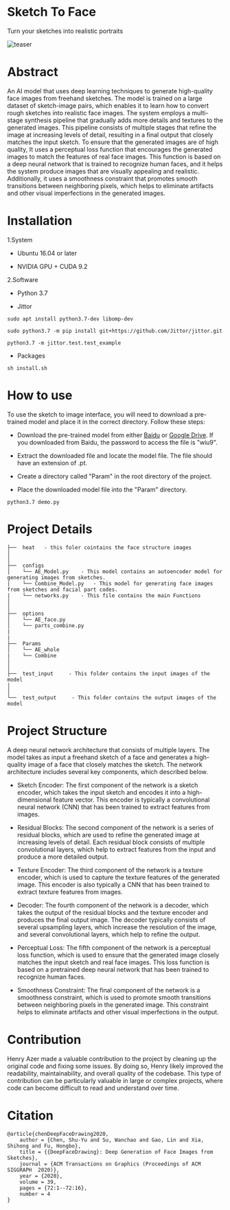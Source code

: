 # Sketch To Face
Turn your sketches into realistic portraits

![teaser](https://user-images.githubusercontent.com/102770811/236662164-b0f79cfa-a4d3-4bd4-b037-6a4f6d31589d.jpg)

# Abstract

An AI model that uses deep learning techniques to generate high-quality face images from freehand sketches. The model is trained on a large dataset of sketch-image pairs, which enables it to learn how to convert rough sketches into realistic face images. The system employs a multi-stage synthesis pipeline that gradually adds more details and textures to the generated images. This pipeline consists of multiple stages that refine the image at increasing levels of detail, resulting in a final output that closely matches the input sketch.
To ensure that the generated images are of high quality, It uses a perceptual loss function that encourages the generated images to match the features of real face images. This function is based on a deep neural network that is trained to recognize human faces, and it helps the system produce images that are visually appealing and realistic. Additionally, it uses a smoothness constraint that promotes smooth transitions between neighboring pixels, which helps to eliminate artifacts and other visual imperfections in the generated images.

# Installation

1.System
- Ubuntu 16.04 or later

- NVIDIA GPU + CUDA 9.2

2.Software
- Python 3.7

- Jittor

```
sudo apt install python3.7-dev libomp-dev

sudo python3.7 -m pip install git+https://github.com/Jittor/jittor.git

python3.7 -m jittor.test.test_example
```

- Packages

```
sh install.sh
```

# How to use

To use the sketch to image interface, you will need to download a pre-trained model and place it in the correct directory. Follow these steps:

- Download the pre-trained model from either [Baidu](https://pan.baidu.com/s/1f1S9t4T5X5J0CDZ7AqTfMg) or [Google Drive](https://drive.google.com/drive/folders/15I41zrFr_srq03YnijLSEsy5byGOLsyZ). If you downloaded from Baidu, the password to access the file is "wiu9".

- Extract the downloaded file and locate the model file. The file should have an extension of .pt.

- Create a directory called "Param" in the root directory of the project.

- Place the downloaded model file into the "Param" directory.

```
python3.7 demo.py
```

# Project Details

```
├──  heat   - this foler cointains the face structure images
│    
│
├──  configs  
│    └── AE_Model.py    - This model contains an autoencoder model for generating images from sketches. 
|    └── Combine_Model.py   - This model for generating face images from sketches and facial part codes.
|    └── networks.py    - This file contains the main Functions
│    
│
├──  options 
│    └── AE_face.py 
│    └── parts_combine.py  
|
|
├──  Params
│    └── AE_whole 
|    └── Combine
│
│
├──  test_input     - This folder contains the input images of the model
│
│
└──  test_output     - This folder contains the output images of the model

```

# Project Structure

A deep neural network architecture that consists of multiple layers. The model takes as input a freehand sketch of a face and generates a high-quality image of a face that closely matches the sketch. The network architecture includes several key components, which described below.

- Sketch Encoder: The first component of the network is a sketch encoder, which takes the input sketch and encodes it into a high-dimensional feature vector. This encoder is typically a convolutional neural network (CNN) that has been trained to extract features from images.

- Residual Blocks: The second component of the network is a series of residual blocks, which are used to refine the generated image at increasing levels of detail. Each residual block consists of multiple convolutional layers, which help to extract features from the input and produce a more detailed output.

- Texture Encoder: The third component of the network is a texture encoder, which is used to capture the texture features of the generated image. This encoder is also typically a CNN that has been trained to extract texture features from images.

- Decoder: The fourth component of the network is a decoder, which takes the output of the residual blocks and the texture encoder and produces the final output image. The decoder typically consists of several upsampling layers, which increase the resolution of the image, and several convolutional layers, which help to refine the output.

- Perceptual Loss: The fifth component of the network is a perceptual loss function, which is used to ensure that the generated image closely matches the input sketch and real face images. This loss function is based on a pretrained deep neural network that has been trained to recognize human faces.

- Smoothness Constraint: The final component of the network is a smoothness constraint, which is used to promote smooth transitions between neighboring pixels in the generated image. This constraint helps to eliminate artifacts and other visual imperfections in the output.

# Contribution

Henry Azer made a valuable contribution to the project by cleaning up the original code and fixing some issues. By doing so, Henry likely improved the readability, maintainability, and overall quality of the codebase. This type of contribution can be particularly valuable in large or complex projects, where code can become difficult to read and understand over time.

# Citation

```
@article{chenDeepFaceDrawing2020,
    author = {Chen, Shu-Yu and Su, Wanchao and Gao, Lin and Xia, Shihong and Fu, Hongbo},
    title = {{DeepFaceDrawing}: Deep Generation of Face Images from Sketches},
    journal = {ACM Transactions on Graphics (Proceedings of ACM SIGGRAPH  2020)},
    year = {2020},
    volume = 39,
    pages = {72:1--72:16},
    number = 4
}
```
